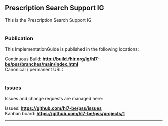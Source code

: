 Prescription Search Support IG
---
This is the Prescription Search Support IG
<br> </br>
###
### Publication
This ImplementationGuide is published in the following locations:

Continuous Build: __http://build.fhir.org/ig/hl7-be/pss/branches/main/index.html__  
Canonical / permanent URL: 
<br> </br>

### Issues
Issues and change requests are managed here:  

Issues:  __https://github.com/hl7-be/pss/issues__  
Kanban board:  __https://github.com/hl7-be/pss/projects/1__  

---
